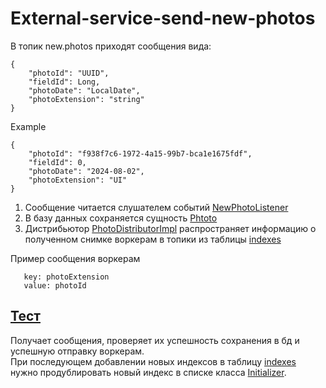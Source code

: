 # External-service-send-new-photos
В топик new.photos приходят сообщения вида:
```
{
    "photoId": "UUID",
    "fieldId": Long,
    "photoDate": "LocalDate",
    "photoExtension": "string"
}
```
Example
```
{
	"photoId": "f938f7c6-1972-4a15-99b7-bca1e1675fdf",
	"fieldId": 0,
	"photoDate": "2024-08-02",
	"photoExtension": "UI"
}
```
1) Сообщение читается слушателем событий [NewPhotoListener](../src/main/java/com/github/agroscienceteam/imagemanager/infra/input/NewPhotoListener.java)
2) В базу данных сохраняется сущность [Phtoto](../src/main/java/com/github/agroscienceteam/imagemanager/domain/Photo.java)
3) Дистрибьютор [PhotoDistributorImpl](../src/main/java/com/github/agroscienceteam/imagemanager/domain/PhotoSaverImpl.java)
   распространяет информацию о полученном снимке воркерам в топики из таблицы [indexes](../src/main/resources/liquibase/1.0.0/2024-07-31_01-create-tables.sql)

Пример сообщения воркерам
```
   key: photoExtension
   value: photoId
```

## [Тест](../src/test/resources/features/scenery-external-service-send-new-photos.feature)
Получает сообщения, проверяет их успешность сохранения в бд и успешную отправку воркерам.  
При последующем добавлении новых индексов в таблицу [indexes](../src/main/resources/liquibase/1.0.0/2024-07-31_01-create-tables.sql)
нужно продублировать новый индекс в списке класса [Initializer](../src/test/java/com/github/agroscienceteam/imagemanager/Initializer.java). 